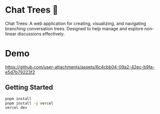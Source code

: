# Chat Trees 🌳

Chat Trees: A web application for creating, visualizing, and navigating branching conversation trees. Designed to help manage and explore non-linear discussions effectively.

# Demo

https://github.com/user-attachments/assets/6c4cbb04-09a2-42ec-b9fa-e5d7b79223f2

## Getting Started

```bash
pnpm install
pnpm install -g vercel
vercel dev
```
